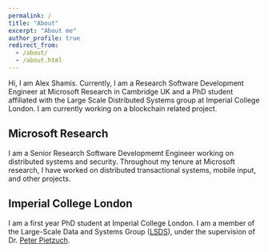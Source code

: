 ```yaml
---
permalink: /
title: "About"
excerpt: "About me"
author_profile: true
redirect_from: 
  - /about/
  - /about.html
---
```


Hi, I am Alex Shamis. Currently, I am a Research Software Development Engineer at Microsoft Research in Cambridge UK and a PhD student  affiliated with the Large Scale Distributed Systems group at Imperial College London. I am currently working on a blockchain related project.

Microsoft Research
--------
I am a Senior Research Software Developmemt Engineer working on distributed systems and security. Throughout my tenure at Microsoft research, I have worked on distributed transactional systems, mobile input, and other projects.

Imperial College London
--------
I am a first year PhD student at Imperial College London. I am a member of the Large-Scale Data and Systems Group ([LSDS](https://lsds.doc.ic.ac.uk/)), under the supervision of Dr. [Peter Pietzuch](https://www.doc.ic.ac.uk/~prp/).
